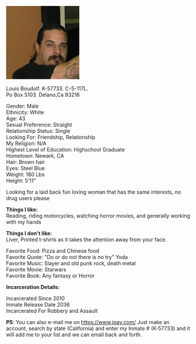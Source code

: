 
<img width="200" height="200" src="https://raw.githubusercontent.com/LouisBoudolf/profile/master/Louis.jpg" />

Louis Boudolf. K-57733. C-5-117L.  
Po Box 5103. Delano,Ca 93216   



   Gender: Male  
   Ethnicity: White  
   Age: 43  
   Sexual Preference: Straight  
   Relationship Status: Single  
   Looking For: Friendship, Relationship  
   My Religion: N/A  
   Highest Level of Education: Highschool Graduate  
   Hometown: Newark, CA  
   Hair: Brown hair  
   Eyes: Steel Blue  
   Weight: 180 Lbs  
   Height: 5’11”  
   
   Looking for a laid back fun loving woman that has the same interests, no drug users please
   
     
 **Things I like:**  
   Reading, riding motorcycles, watching horror movies, and generally working with my hands 
   
 **Things I don't like:**  
   Liver, Printed t-shirts as it takes the attention away from your face.  
    
  
   Favorite Food: Pizza and Chinese food  
   Favorite Quote: "Do or do not there is no try" Yoda  
   Favorite Music: Slayer and old punk rock, death metal  
   Favorite Movie: Starwars  
   Favorite Book: Any fantasy or Horror  
   
     
  **Incarceration Details:**  
  
   Incarcerated Since 2010  
   Inmate Release Date 2036  
   Incarcerated For Robbery and Assault  
   
  **PS**: You can also e-mail me on https://www.jpay.com/   Just make an account, search by state (California) and enter my 
  Inmate # (K-57733) and it will add me to your list and we can email back and forth.
